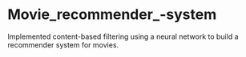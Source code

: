 # Movie_recommender_-system
Implemented content-based filtering using a neural network to build a recommender system for movies.
